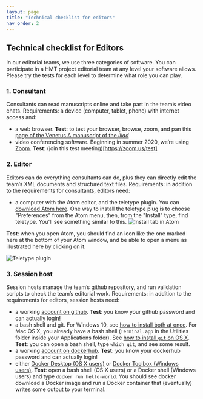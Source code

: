 ```yaml
---
layout: page
title: "Technical checklist for editors"
nav_order: 2
---
```



## Technical checklist for Editors

In our editorial teams, we use three categories of software.  You can participate in a HMT project editorial team at any level your software allows.  Please try the tests for each level to determine what role you can play.


### 1. Consultant

Consultants can read manuscripts online and take part in the team’s video chats. Requirements: a device (computer, tablet, phone) with internet access and:

- a web browser. **Test**: to test your browser, browse, zoom, and pan this [page of the Venetus A manuscript of the *Iliad*](http://www.homermultitext.org/ict2/)
- video conferencing software. Beginning in summer 2020, we’re using [Zoom](https://zoom.us/). **Test**:  (join this test meeting)[https://zoom.us/test]

### 2. Editor

Editors can do everything consultants can do, plus they can directly edit the team’s XML documents and structured text files. Requirements: in addition to the requirements for consultants, editors need:

- a computer with the Atom editor, and the teletype plugin.  You can [download Atom here](https://atom.io/). One way to install the teletype plug is to choose "Preferences" from the Atom menu, then, from the "Install" type, find teletype.  You'll see something similar to this.
![Install tab in Atom](./imgs/install-tab.png)

**Test**: when you open Atom, you should find an icon like the one marked here at the bottom of your Atom window, and be able to open a menu as illustrated here by clicking on it.

![Teletype plugin](https://hcmid.github.io/tech/editing-tiers/imgs/teletype-plugin.png)


### 3. Session host

Session hosts manage the team’s github repository, and run validation scripts to check the team’s editorial work. Requirements: in addition to the requirements for editors, session hosts need:

- a working [account on github](https://github.com/). **Test**: you know your github password and can actually login!
- a bash shell and git. For Windows 10, see [how to install both at once](http://www.homermultitext.org/editors/technologies/install-bash/). For Mac OS X, you already have a bash shell (`Terminal.app` in the Utilities folder inside your Applications folder).  See [how to install `git` on OS X](https://www.atlassian.com/git/tutorials/install-git).  **Test**: you can open a bash shell, type `which git`, and see some result.
- a working [account on dockerhub](https://hub.docker.com/). **Test**: you know your dockerhub password and can actually login!
- either [Docker Desktop (OS X users)](https://docs.docker.com/docker-for-mac/install/) or [Docker Toolbox (Windows users)](https://docs.docker.com/toolbox/toolbox_install_windows/). **Test**: open a bash shell (OS X users) or a Docker shell (Windows users) and type `docker run hello-world`. You should see docker download a Docker image and run a Docker container that (eventually) writes some output to your terminal.
